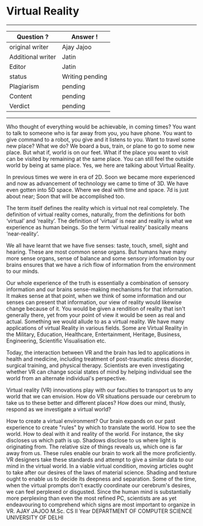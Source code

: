 # Virtual Reality

---
Question ? | Answer ! |
--- | --- |
original writer | Ajay Jajoo
Additional writer | Jatin
Editor | Jatin
status | Writing pending
Plagiarism | pending
Content | pending
Verdict | pending
---

Who thought of everything would be achievable, in coming times? You want to talk to
someone who is far away from you, you have phone. You want to give command to a
robot, you give and it listens to you. Want to travel some new place? What we do? We
board a bus, train, or plane to go to some new place. But what if, world is on our feet.
What if the place you want to visit can be visited by remaining at the same place. You
can still feel the outside world by being at same place. Yes, we here are talking about
Virtual Reality.

In previous times we were in era of 2D. Soon we became more experienced and now as
advancement of technology we came to time of 3D. We have even gotten into 5D space.
Where we deal with time and space. 7d is just about near; Soon that will be
accomplished too.

The term itself defines the reality which is virtual not real completely. The definition of
virtual reality comes, naturally, from the definitions for both ‘virtual’ and ‘reality’. The
definition of ‘virtual’ is near and reality is what we experience as human beings. So the
term ‘virtual reality’ basically means ‘near-reality’.

We all have learnt that we have five senses: taste, touch, smell, sight and hearing.
These are most common sense organs. But humans have many more sense organs,
sense of balance and some sensory information by our brains ensures that we have a
rich flow of information from the environment to our minds.

Our whole experience of the truth is essentially a combination of sensory information
and our brains sense-making mechanisms for that information. It makes sense at that
point, when we think of some information and our senses can present that information,
our view of reality would likewise change because of it. You would be given a rendition
of reality that isn&#39;t generally there, yet from your point of view it would be seen as real
and actual. Something we would allude to as a virtual reality.
We have many applications of virtual Reality in various fields. Some are Virtual Reality in
the Military, Education, Healthcare, Entertainment, Heritage, Business, Engineering,
Scientific Visualisation etc.

Today, the interaction between VR and the brain has led to applications in health and
medicine, including treatment of post-traumatic stress disorder, surgical training, and
physical therapy. Scientists are even investigating whether VR can change social states
of mind by helping individual see the world from an alternate individual&#39;s perspective.

Virtual reality (VR) innovations play with our faculties to transport us to any world that we
can envision. How do VR situations persuade our cerebrum to take us to these better
and different places? How does our mind, thusly, respond as we investigate a virtual
world?

How to create a virtual environment?
Our brain expands on our past experience to create &quot;rules&quot; by which to translate the world.
How to see the world. How to deal with it and reality of the world. For instance, the sky
discloses us which path is up. Shadows disclose to us where light is originating from. The
relative size of things reveals us, which one is far away from us. These rules enable our brain
to work all the more proficiently.
VR designers take these standards and attempt to give a similar data to our mind in the virtual
world. In a viable virtual condition, moving articles ought to take after our desires of the laws
of material science. Shading and texture ought to enable us to decide its deepness and
separation. Some of the time, when the virtual prompts don&#39;t exactly coordinate our
cerebrum&#39;s desires, we can feel perplexed or disgusted. Since the human mind is substantially
more perplexing than even the most refined PC, scientists are as yet endeavouring to
comprehend which signs are most important to organize in VR.
AJAY JAJOO
M.Sc. CS II Year
DEPARTMENT OF COMPUTER SCIENCE
UNIVERSITY OF DELHI
